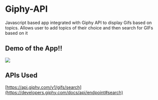 # Giphy-API
Javascript based app integrated with Giphy API to display Gifs based on topics.
Allows user to add topics of their choice and then search for GIFs based on it

## Demo of the App!!

<img src="./assets/Giphy App Demo.gif"/>


## APIs Used

[https://api.giphy.com/v1/gifs/search](https://developers.giphy.com/docs/api/endpoint#search)